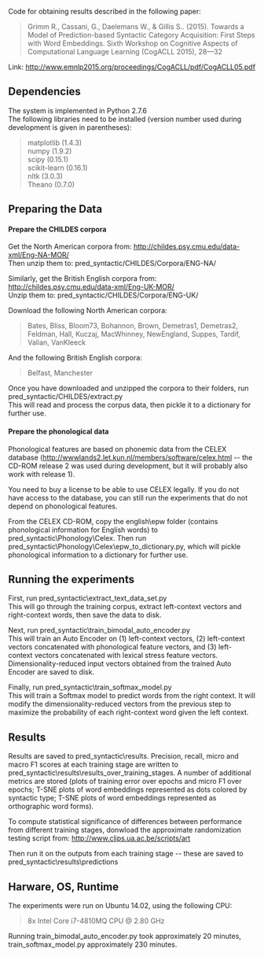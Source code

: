 Code for obtaining results described in the following paper: 

> Grimm R., Cassani, G., Daelemans W., & Gillis S.. (2015). Towards a Model of Prediction-based Syntactic Category Acquisition: First Steps with Word Embeddings. Sixth Workshop on Cognitive Aspects of Computational Language Learning (CogACLL 2015), 28—32

Link: http://www.emnlp2015.org/proceedings/CogACLL/pdf/CogACLL05.pdf



## Dependencies

The system is implemented in Python 2.7.6  
The following libraries need to be installed (version number used during development is given in parentheses):  
> matplotlib (1.4.3)  
numpy (1.9.2)  
scipy (0.15.1)  
scikit-learn (0.16.1)  
nltk (3.0.3)  
Theano (0.7.0)


## Preparing the Data 

#### Prepare the CHILDES corpora 

Get the North American corpora from: http://childes.psy.cmu.edu/data-xml/Eng-NA-MOR/  
Then unzip them to: pred_syntactic/CHILDES/Corpora/ENG-NA/

Similarly, get the British English corpora from: http://childes.psy.cmu.edu/data-xml/Eng-UK-MOR/  
Unzip them to: pred_syntactic/CHILDES/Corpora/ENG-UK/

Download the following North American corpora:
> Bates, Bliss, Bloom73, Bohannon, Brown, Demetras1, Demetras2, Feldman, Hall, Kuczaj, MacWhinney, NewEngland, Suppes, Tardif,
Valian, VanKleeck

And the following British English corpora:  
> Belfast, Manchester

Once you have downloaded and unzipped the corpora to their folders, run pred_syntactic/CHILDES/extract.py   
This will read and process the corpus data, then pickle it to a dictionary for further use. 


#### Prepare the phonological data 

Phonological features are based on phonemic data from the CELEX database (http://wwwlands2.let.kun.nl/members/software/celex.html -- the CD-ROM release 2 was used during development, but it will probably also work with release 1).

You need to buy a license to be able to use CELEX legally. If you do not have access to the database, you can still run the experiments that do not depend on phonological features.

From the CELEX CD-ROM, copy the english\epw folder (contains phonological information for English words) to pred_syntactic\Phonology\Celex.
Then run pred_syntactic\Phonology\Celex\epw_to_dictionary.py, which will pickle phonological information to a dictionary for further use.


## Running the experiments 

First, run pred_syntactic\extract_text_data_set.py  
This will go through the training corpus, extract left-context vectors and right-context words, then save the data to disk. 

Next, run pred_syntactic\train_bimodal_auto_encoder.py  
This will train an Auto Encoder on (1) left-context vectors, (2) left-context vectors concatenated with phonological feature vectors, and (3) left-context vectors concatenated with lexical stress feature vectors. Dimensionality-reduced input vectors obtained from the trained Auto Encoder are saved to disk.

Finally, run pred_syntactic\train_softmax_model.py  
This will train a Softmax model to predict words from the right context. It will modify the dimensionality-reduced vectors from the
previous step to maximize the probability of each right-context word given the left context. 

## Results

Results are saved to pred_syntactic\results. Precision, recall, micro and macro F1 scores at each training stage are written to pred_syntactic\results\results_over_training_stages. A number of additional metrics are stored (plots of training error over epochs and micro F1 over epochs; T-SNE plots of word embeddings represented as dots colored by syntactic type; T-SNE plots of word embeddings represented as orthographic word forms). 

To compute statistical significance of differences between performance from different training stages, donwload the approximate randomization testing script from: http://www.clips.ua.ac.be/scripts/art

Then run it on the outputs from each training stage -- these are saved to pred_syntactic\results\predictions

## Harware, OS, Runtime 

The experiments were run on Ubuntu 14.02, using the following CPU: 
> 8x Intel Core i7-4810MQ CPU @ 2.80 GHz

Running train_bimodal_auto_encoder.py took approximately 20 minutes, train_softmax_model.py approximately 230 minutes.





